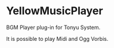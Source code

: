 # YellowMusicPlayer

BGM Player plug-in for Tonyu System.

It is possible to play Midi and Ogg Vorbis.
